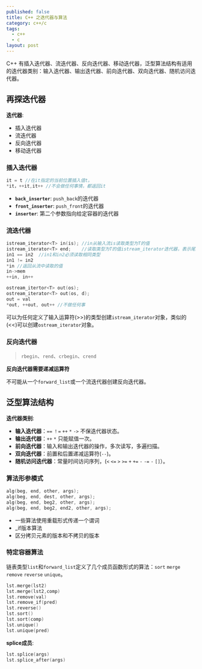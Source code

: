 ```yaml
---
published: false
title: C++ 之迭代器与算法
category: c++/c
tags: 
  - c++
  - c
layout: post
---
```



C++ 有插入迭代器、流迭代器、反向迭代器、移动迭代器，泛型算法结构有适用的迭代器类别：输入迭代器、输出迭代器、前向迭代器、双向迭代器、随机访问迭代器。

<!--more-->

## 再探迭代器

**迭代器**:

 * 插入迭代器
 * 流迭代器
 * 反向迭代器
 * 移动迭代器

### 插入迭代器

```cpp
it = t //在it指定的当前位置插入值t。
*it，++it,it++ //不会做任何事情，都返回it
```
 * **`back_inserter`**: `push_back`的迭代器
 * **`front_inserter`**: `push_front`的迭代器
 * **`inserter`**: 第二个参数指向给定容器的迭代器
 
### 流迭代器

```cpp
istream_iterator<T> in(is); //in从输入流is读取类型为T的值
istream_iterator<T> end;    //读取类型为T的值istream_iterator迭代器，表示尾后位置
in1 == in2  //in1和in2必须读取相同类型
in1 != in2
*in //返回从流中读取的值
in->mem
++in, in++
```

```cpp
ostream_itertor<T> out(os);
ostream_iterator<T> out(os, d); 
out = val
*out, ++out, out++ //不做任何事
```

可以为任何定义了输入运算符(>>)的类型创建`istream_iterator`对象，类似的(<<)可以创建`ostream_iterator`对象。

### 反向迭代器

 > `rbegin`、`rend`、`crbegin`、`crend`
 
 **反向迭代器需要递减运算符**
 
 不可能从一个`forward_list`或一个流迭代器创建反向迭代器。
 
## 泛型算法结构

**迭代器类别**:

 * **输入迭代器**：`==` `！=` `++` `*` `->` 不保迭代器状态。
 * **输出迭代器**：`++` `*` 只能赋值一次。
 * **前向迭代器**：输入和输出迭代器的操作，多次读写，多遍扫描。
 * **双向迭代器**：前置和后置递减运算符(`--`)。
 * **随机访问迭代器**：常量时间访问序列，(`<` `<=` `>` `>=` `+` `+=` `-` `-=` `-` `[]`）。
 
### 算法形参模式

```cpp
alg(beg, end, other, args);
alg(beg, end, dest, other, args);
alg(beg, end, beg2, other, args);
alg(beg, end, beg2, end2, other, args);
```

 * 一些算法使用重载形式传递一个谓词
 * _if版本算法
 * 区分拷贝元素的版本和不拷贝的版本
 
### 特定容器算法

链表类型`list`和`forward_list`定义了几个成员函数形式的算法：`sort` `merge` `remove` `reverse` `unique`。

```cpp
lst.merge(lst2)
lst.merge(lst2,comp)
lst.remove(val)
lst.remove_if(pred)
lst.reverse()
lst.sort()
lst.sort(comp)
lst.unique()
lst.unique(pred)
```

**splice成员**:

```cpp
lst.splice(args)
lst.splice_after(args)
```